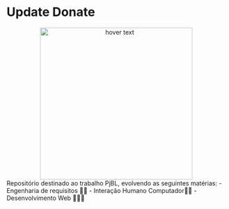 # Update Donate
<div align="center">
  <img src="https://raw.githubusercontent.com/vitoBianchini/update_donate/master/assets/img/log.png" width="350" title="hover text">
</div>
Repositório destinado ao trabalho PjBL, evolvendo as seguintes matérias:
  - Engenharia de requisitos ✍🏼
  - Interação Humano Computador🤖🙂
  - Desenvolvimento Web 👨🏼‍💻
